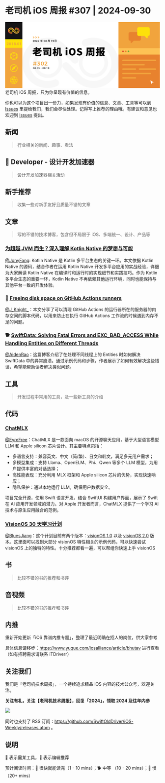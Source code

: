 # 老司机 iOS 周报 #307 | 2024-09-30

![ios-weekly](https://github.com/SwiftOldDriver/iOS-Weekly/blob/master/assets/weekly-header/302.jpg?raw=true)
老司机 iOS 周报，只为你呈现有价值的信息。

你也可以为这个项目出一份力，如果发现有价值的信息、文章、工具等可以到 [Issues](https://github.com/SwiftOldDriver/iOS-Weekly/issues) 里提给我们，我们会尽快处理。记得写上推荐的理由哦。有建议和意见也欢迎到 [Issues](https://github.com/SwiftOldDriver/iOS-Weekly/issues) 提出。

## 新闻

> 行业相关的新闻、趣事、看法

##  Developer - 设计开发加速器

> 设计开发加速器相关活动

## 新手推荐

> 收集一些对新手友好且质量不错的文章

## 文章

> 写的不错的技术博客，包含但不局限于 iOS、多端统一、设计、产品等

### [为超越 JVM 而生？深入理解 Kotlin Native 的梦想与可能](https://mp.weixin.qq.com/s/oo7YTnW4oL1xq17cNPGhnw)

[@JonyFang](https://github.com/JonyFang): Kotlin Native 是 Kotlin 多平台生态的关键一环。本文依据 Kotlin Native 的源码，结合作者在运用 Kotlin Native 开发多平台应用的实战经验，详细为大家解读 Kotlin Native 在编译时和运行时的实现细节和实践技巧。作为 Kotlin 多平台生态的重要一环，Kotlin Native 不再依赖其他运行环境，同时也能保持与其他平台一致的开发体验。

### 🐎 [Freeing disk space on GitHub Actions runners](https://www.dzombak.com/blog/2024/09/Freeing-disk-space-on-GitHub-Actions-runners.html)

[@J_Knight_](https://github.com/knightsj)：本文分享了可以清理 GitHub Actions 的运行器所在的服务器的内存空间的脚本代码，以用来防止在执行 GitHub Actions 工作流的时候遇到内存不足的问题。

### 🐕 [SwiftData: Solving Fatal Errors and EXC_BAD_ACCESS While Handling Entities on Different Threads](https://www.simplykyra.com/blog/swiftdata-solving-fatal-errors-and-exc_bad_access-while-handling-entities-on-different-threads/)

[@AidenRao](https://weibo.com/AidenRao)：这篇博客介绍了在处理不同线程上的 Entities 时如何解决 SwiftData 中的异常崩溃。通过示例代码和步骤，作者展示了如何有效解决这些错误，希望能帮助读者解决类似问题。

## 工具

> 开发过程中常用的工具，及一些新工具的介绍

## 代码

### [ChatMLX](https://github.com/maiqingqiang/ChatMLX)

[@EyreFree](https://github.com/EyreFree)：ChatMLX 是一款面向 macOS 的开源聊天应用，基于大型语言模型 LLM 和 Apple silicon 芯片设计。其主要特点包括：

- 多语言支持：兼容英文、中文（简/繁）、日文和韩文，满足多元用户需求；
- 多模型集成：支持 Llama、OpenELM、Phi、Qwen 等多个 LLM 模型，为用户提供丰富的对话选择；
- 高性能表现：充分利用 MLX 框架和 Apple silicon 芯片的优势，实现快速响应；
- 隐私保护：通过本地运行 LLM，确保用户数据安全。

项目完全开源，使用 Swift 语言开发，结合 SwiftUI 构建用户界面，展示了 Swift 在 AI 应用开发领域的潜力。对 Apple 开发者而言，ChatMLX 提供了一个学习 AI 技术与原生应用融合的范例。

### [VisionOS 30 天学习计划](https://github.com/satoshi0212/visionOS_30Days)

[@BluesJiang](https://github.com/bluesjiang)：这个计划目前有两个版本：[visionOS 1.0](https://github.com/satoshi0212/visionOS_30Days) 以及 [visionOS 2.0](https://github.com/satoshi0212/visionOS_2_30Days) 版本。这里面可以找到大部分 visionOS 特性相关的示例代码，可以快速尝试 visionOS 上的独特的特性。十分推荐都看一遍，可以帮组你快速上手 visionOS

## 书

> 比较不错的书的推荐和书评

## 音视频

> 比较不错的书的推荐和书评

## 内推

重新开始更新「iOS 靠谱内推专题」，整理了最近明确在招人的岗位，供大家参考

具体信息请移步：https://www.yuque.com/iosalliance/article/bhutav 进行查看（如有招聘需求请联系 iTDriverr）

## 关注我们

我们是「老司机技术周报」，一个持续追求精品 iOS 内容的技术公众号，欢迎关注。

**关注有礼，关注【老司机技术周报】，回复「2024」，领取 2024 及往年内参**

![](https://github.com/SwiftOldDriver/iOS-Weekly/blob/master/assets/qrcode_for_wechat.jpg?raw=true)

同时也支持了 RSS 订阅：https://github.com/SwiftOldDriver/iOS-Weekly/releases.atom 。

## 说明

🚧 表示需某工具，🌟 表示编辑推荐

预计阅读时间：🐎 很快就能读完（1 - 10 mins）；🐕 中等 （10 - 20 mins）；🐢 慢（20+ mins）
